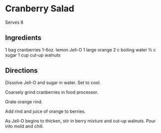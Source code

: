 # Cranberry Salad
Serves 8

## Ingredients
1 bag cranberries
1-6oz. lemon Jell-O
1 large orange
2 c boiling water
½ c sugar
1 cup cut-up walnuts

## Directions
Dissolve Jell-O and sugar in water. Set to cool.

Coarsely grind cranberries in food processor.

Grate orange rind.

Add rind and juice of orange to berries.

As Jell-O begins to thicken, stir in berry mixture and cut-up walnuts. Pour into mold and chill.
